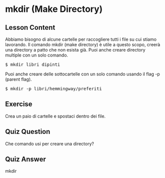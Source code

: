 # mkdir (Make Directory)

## Lesson Content

Abbiamo bisogno di alcune cartelle per raccogliere tutti i file su cui stiamo lavorando. Il comando mkdir (make directory) è utile a questo scopo, creerà una directory a patto che non esista già. Puoi anche creare directory multiple con un solo comando.

<pre>$ mkdir libri dipinti</pre>

Puoi anche creare delle sottocartelle con un solo comando usando il flag -p (parent flag).

<pre>$ mkdir -p libri/hemmingway/preferiti</pre>

## Exercise

Crea un paio di cartelle e spostaci dentro dei file.

## Quiz Question

Che comando usi per creare una directory?

## Quiz Answer

mkdir
